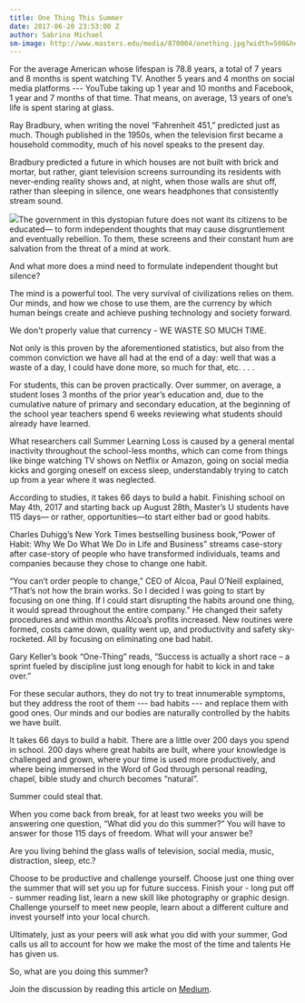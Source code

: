 ```yaml
---
title: One Thing This Summer
date: 2017-06-20 23:53:00 Z
author: Sabrina Michael
sm-image: http://www.masters.edu/media/870004/onething.jpg?width=500&height=320.03546099290776
---
```


For the average American whose lifespan is 78.8 years, a total of 7 years and 8 months is spent watching TV. Another 5 years and 4 months on social media platforms --- YouTube taking up 1 year and 10 months and Facebook, 1 year and 7 months of that time. That means, on average, 13 years of one’s life is spent staring at glass.

Ray Bradbury, when writing the novel “Fahrenheit 451,” predicted just as much. Though published in the 1950s, when the television first became a household commodity, much of his novel speaks to the present day.

Bradbury predicted a future in which houses are not built with brick and mortar, but rather, giant television screens surrounding its residents with never-ending reality shows and, at night, when those walls are shut off, rather than sleeping in silence, one wears headphones that consistently stream sound.

 ![](http://www.masters.edu/media/870004/onething.jpg?width=500&height=320.03546099290776)The government in this dystopian future does not want its citizens to be educated— to form independent thoughts that may cause disgruntlement and eventually rebellion. To them, these screens and their constant hum are salvation from the threat of a mind at work.

And what more does a mind need to formulate independent thought but silence?

The mind is a powerful tool. The very survival of civilizations relies on them. Our minds, and how we chose to use them, are the currency by which human beings create and achieve pushing technology and society forward.

We don't properly value that currency - WE WASTE SO MUCH TIME.

Not only is this proven by the aforementioned statistics, but also from the common conviction we have all had at the end of a day: well that was a waste of a day, I could have done more, so much for that, etc. . . .

For students, this can be proven practically. Over summer, on average, a student loses 3 months of the prior year’s education and, due to the cumulative nature of primary and secondary education, at the beginning of the school year teachers spend 6 weeks reviewing what students should already have learned.

What researchers call Summer Learning Loss is caused by a general mental inactivity throughout the school-less months, which can come from things like binge watching TV shows on Netflix or Amazon, going on social media kicks and gorging oneself on excess sleep, understandably trying to catch up from a year where it was neglected.

According to studies, it takes 66 days to build a habit. Finishing school on May 4th, 2017 and starting back up August 28th, Master’s U students have 115 days— or rather, opportunities—to start either bad or good habits.

Charles Duhigg’s New York Times bestselling business book,“Power of Habit: Why We Do What We Do in Life and Business” streams case-story after case-story of people who have transformed individuals, teams and companies because they chose to change one habit.

“You can’t order people to change,” CEO of Alcoa, Paul O’Neill explained, “That’s not how the brain works. So I decided I was going to start by focusing on one thing. If I could start disrupting the habits around one thing, it would spread throughout the entire company.” He changed their safety procedures and within months Alcoa’s profits increased. New routines were formed, costs came down, quality went up, and productivity and safety sky-rocketed. All by focusing on eliminating one bad habit.

Gary Keller’s book “One-Thing” reads, “Success is actually a short race – a sprint fueled by discipline just long enough for habit to kick in and take over.”

For these secular authors, they do not try to treat innumerable symptoms, but they address the root of them --- bad habits --- and replace them with good ones. Our minds and our bodies are naturally controlled by the habits we have built.

It takes 66 days to build a habit. There are a little over 200 days you spend in school. 200 days where great habits are built, where your knowledge is challenged and grown, where your time is used more productively, and where being immersed in the Word of God through personal reading, chapel, bible study and church becomes “natural”.

Summer could steal that.

When you come back from break, for at least two weeks you will be answering one question, “What did you do this summer?” You will have to answer for those 115 days of freedom. What will your answer be?

Are you living behind the glass walls of television, social media, music, distraction, sleep, etc.?

Choose to be productive and challenge yourself. Choose just one thing over the summer that will set you up for future success. Finish your - long put off - summer reading list, learn a new skill like photography or graphic design. Challenge yourself to meet new people, learn about a different culture and invest yourself into your local church.

Ultimately, just as your peers will ask what you did with your summer, God calls us all to account for how we make the most of the time and talents He has given us.

So, what are you doing this summer?

Join the discussion by reading this article on [Medium](https://medium.com/@mastersuniv/one-thing-this-summer-2b24ca31688a).